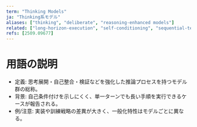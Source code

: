 ```yaml
---
term: "Thinking Models"
ja: "Thinking系モデル"
aliases: ["thinking", "deliberate", "reasoning-enhanced models"]
related: ["long-horizon-execution", "self-conditioning", "sequential-test-time-compute"]
refs: [2509.09677]
---
```


# 用語の説明
- 定義: 思考展開・自己整合・検証などを強化した推論プロセスを持つモデル群の総称。
- 背景: 自己条件付けを示しにくく、単一ターンでも長い手順を実行できるケースが報告される。
- 例/注意: 実装や訓練戦略の差異が大きく、一般化特性はモデルごとに異なる。

